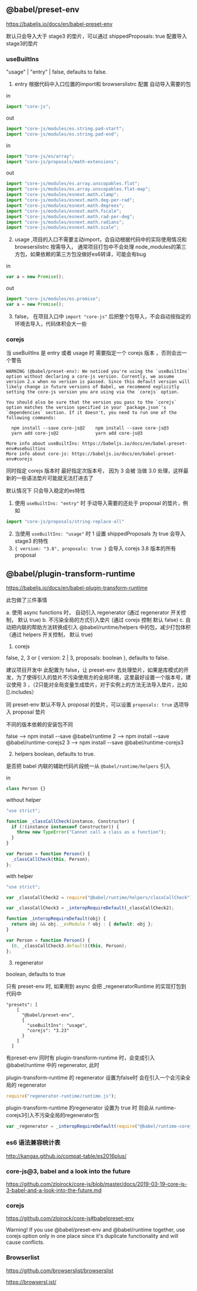 ## @babel/preset-env

https://babeljs.io/docs/en/babel-preset-env

默认只会导入大于 stage3 的垫片，可以通过 shippedProposals: true 配置导入 stage3的垫片

### useBuiltIns

 "usage" | "entry" | false, defaults to false.

1. entry  根据代码中入口位置的import和  browserslistrc 配置 自动导入需要的包

in
```js
import "core-js";
```
out
```js
import "core-js/modules/es.string.pad-start";
import "core-js/modules/es.string.pad-end";
```

in
```js
import "core-js/es/array";
import "core-js/proposals/math-extensions";
```

out
```js
import "core-js/modules/es.array.unscopables.flat";
import "core-js/modules/es.array.unscopables.flat-map";
import "core-js/modules/esnext.math.clamp";
import "core-js/modules/esnext.math.deg-per-rad";
import "core-js/modules/esnext.math.degrees";
import "core-js/modules/esnext.math.fscale";
import "core-js/modules/esnext.math.rad-per-deg";
import "core-js/modules/esnext.math.radians";
import "core-js/modules/esnext.math.scale";
```

2. usage ,项目的入口不需要主动import，会自动根据代码中的实际使用情况和 browserslistrc 按需导入， 通常项目打包中不会处理 node_modules的第三方包，如果依赖的第三方包没做好es6转译，可能会有bug

in
```js
var a = new Promise();
```

out
```js
import "core-js/modules/es.promise";
var a = new Promise();
```

3. false， 在项目入口中 `import "core-js"` 后把整个包导入，不会自动按指定的环境去导入，代码体积会大一些


### corejs

当 useBuiltIns 是 entry 或者 usage 时 需要指定一个 corejs 版本 ，否则会出一个警告

```
WARNING (@babel/preset-env): We noticed you're using the `useBuiltIns` option without declaring a core-js version. Currently, we assume version 2.x when no version is passed. Since this default version will likely change in future versions of Babel, we recommend explicitly setting the core-js version you are using via the `corejs` option.

You should also be sure that the version you pass to the `corejs` option matches the version specified in your `package.json`'s `dependencies` section. If it doesn't, you need to run one of the following commands:

  npm install --save core-js@2    npm install --save core-js@3
  yarn add core-js@2              yarn add core-js@3

More info about useBuiltIns: https://babeljs.io/docs/en/babel-preset-env#usebuiltins
More info about core-js: https://babeljs.io/docs/en/babel-preset-env#corejs
```

同时指定 corejs 版本时 最好指定次版本号， 因为 3 会被 当做 3.0 处理，这样最新的一些语法垫片可能就无法打进去了

默认情况下 只会导入稳定的es特性
 1. 使用 `useBuiltIns: "entry"` 时  手动导入需要的还处于 proposal  的垫片，例如

 ```js
 import "core-js/proposals/string-replace-all"
 ```
2.  当使用 `useBuiltIns: "usage"` 时
   1 设置 shippedProposals 为 true 会导入 stage3 的特性
   2. `{ version: "3.8", proposals: true }` 会导入 corejs 3.8 版本的所有 proposal




## @babel/plugin-transform-runtime

https://babeljs.io/docs/en/babel-plugin-transform-runtime

此包做了三件事情

a. 使用 async functions 时， 自动引入 regenerator  (通过 regenerator 开关控制， 默认 true)
b. 不污染全局的方式引入垫片 (通过 corejs 控制 默认 false)
c. 自动把内联的帮助方法转换成引入 @babel/runtime/helpers 中的包，减少打包体积 （通过 helpers 开关控制， 默认 true)



1. corejs

false, 2, 3 or { version: 2 | 3, proposals: boolean }, defaults to false.

建议项目开发中 此配置为 false，让 preset-env 去处理垫片，如果是库模式的开发，为了使得引入的垫片不污染使用方的全局环境，这里最好设置一个版本号，建议使用 3 ，（2只能对全局变量生成垫片，对于实例上的方法无法导入垫片，比如 [].includes）


同 preset-env  默认不导入 proposal 的垫片，可以设置 `proposals: true` 选项导入 proposal 垫片

不同的版本依赖的安装包不同

false	  -->   npm install --save @babel/runtime
2       --> 	npm install --save @babel/runtime-corejs2
3	      -->   npm install --save @babel/runtime-corejs3


2.  helpers
boolean, defaults to true.

是否把 babel 内联的辅助代码片段统一从 `@babel/runtime/helpers` 引入

in
```js
class Person {}
```

without helper
```js
"use strict";

function _classCallCheck(instance, Constructor) {
  if (!(instance instanceof Constructor)) {
    throw new TypeError("Cannot call a class as a function");
  }
}

var Person = function Person() {
  _classCallCheck(this, Person);
};
```

with helper
```js
"use strict";

var _classCallCheck2 = require("@babel/runtime/helpers/classCallCheck");

var _classCallCheck3 = _interopRequireDefault(_classCallCheck2);

function _interopRequireDefault(obj) {
  return obj && obj.__esModule ? obj : { default: obj };
}

var Person = function Person() {
  (0, _classCallCheck3.default)(this, Person);
};
```

3. regenerator

boolean, defaults to true

只有 preset-env 时, 如果用到 async 会把 _regeneratorRuntime 的实现打包到代码中

```
"presets": [
    [
      "@babel/preset-env",
      {
        "useBuiltIns": "usage",
        "corejs": "3.23"
      }
    ]
  ]
```


有preset-env 同时有 plugin-transform-runtime 时，会变成引入 @babel/runtime 中的 regenerator, 此时

plugin-transform-runtime 的 regenerator 设置为false时 会在引入一个会污染全局的 regenerator

```js
require("regenerator-runtime/runtime.js");
```

plugin-transform-runtime 的regenerator  设置为 true 时 则会从 runtime-corejs3引入不污染全局的regenerator包

```js
var _regenerator = _interopRequireDefault(require("@babel/runtime-corejs3/regenerator"));
```


### es6 语法兼容统计表

http://kangax.github.io/compat-table/es2016plus/


### core-js@3, babel and a look into the future

https://github.com/zloirock/core-js/blob/master/docs/2019-03-19-core-js-3-babel-and-a-look-into-the-future.md


### corejs

https://github.com/zloirock/core-js#babelpreset-env

Warning! If you use @babel/preset-env and @babel/runtime together, use corejs option only in one place since it's duplicate functionality and will cause conflicts.

### Browserlist
https://github.com/browserslist/browserslist

https://browsersl.ist/
